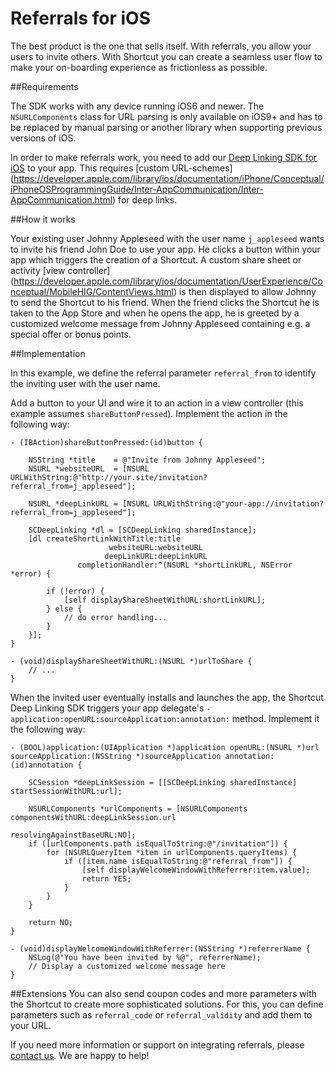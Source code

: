 # Referrals for iOS
The best product is the one that sells itself. With referrals, you allow your users to invite others. With Shortcut you can create a seamless user flow to make your on-boarding experience as frictionless as possible.

##Requirements

The SDK works with any device running iOS6 and newer. The `NSURLComponents` class for URL parsing is only available on iOS9+ and has to be replaced by manual parsing or another library when supporting previous versions of iOS.

In order to make referrals work, you need to add our [Deep Linking SDK for iOS](https://developer.shortcut.sc/ios_sdk) to your app. This requires [custom URL-schemes] (https://developer.apple.com/library/ios/documentation/iPhone/Conceptual/iPhoneOSProgrammingGuide/Inter-AppCommunication/Inter-AppCommunication.html) for deep links.

##How it works

Your existing user Johnny Appleseed with the user name `j_appleseed` wants to invite his friend John Doe to use your app. He clicks a button within your app which triggers the creation of a Shortcut. A custom share sheet or activity [view controller] (https://developer.apple.com/library/ios/documentation/UserExperience/Conceptual/MobileHIG/ContentViews.html) is then displayed to allow Johnny to send the Shortcut to his friend. When the friend clicks the Shortcut he is taken to the App Store and when he opens the app, he is greeted by a customized welcome message from Johnny Appleseed containing e.g. a special offer or bonus points.

##Implementation

In this example, we define the referral parameter `referral_from` to identify the inviting user with the user name.

Add a button to your UI and wire it to an action in a view controller (this example assumes `shareButtonPressed`). Implement the action in the following way:


```objective_c
- (IBAction)shareButtonPressed:(id)button {

    NSString *title    = @"Invite from Johnny Appleseed";
    NSURL *websiteURL  = [NSURL URLWithString:@"http://your.site/invitation?referral_from=j_appleseed"];

    NSURL *deepLinkURL = [NSURL URLWithString:@"your-app://invitation?referral_from=j_appleseed"];

    SCDeepLinking *dl = [SCDeepLinking sharedInstance];
    [dl createShortLinkWithTitle:title
                      websiteURL:websiteURL
                     deepLinkURL:deepLinkURL
               completionHandler:^(NSURL *shortLinkURL, NSError *error) {

        if (!error) {
            [self displayShareSheetWithURL:shortLinkURL];
        } else {
            // do error handling...
        }
    }];
}

- (void)displayShareSheetWithURL:(NSURL *)urlToShare {
    // ...
}
```

When the invited user eventually installs and launches the app, the Shortcut Deep Linking SDK triggers your app delegate's `-application:openURL:sourceApplication:annotation:` method. Implement it the following way:

```objective_c
- (BOOL)application:(UIApplication *)application openURL:(NSURL *)url sourceApplication:(NSString *)sourceApplication annotation:(id)annotation {

    SCSession *deepLinkSession = [[SCDeepLinking sharedInstance] startSessionWithURL:url];

    NSURLComponents *urlComponents = [NSURLComponents componentsWithURL:deepLinkSession.url
                                                resolvingAgainstBaseURL:NO];
    if ([urlComponents.path isEqualToString:@"/invitation"]) {
        for (NSURLQueryItem *item in urlComponents.queryItems) {
            if ([item.name isEqualToString:@"referral_from"]) {
                [self displayWelcomeWindowWithReferrer:item.value];
                return YES;
            }
        }
    }

    return NO;
}

- (void)displayWelcomeWindowWithReferrer:(NSString *)referrerName {
    NSLog(@"You have been invited by %@", referrerName);
    // Display a customized welcome message here
}

```

##Extensions
You can also send coupon codes and more parameters with the Shortcut to create more sophisticated solutions. For this, you can define parameters such as `referral_code` or `referral_validity` and add them to your URL.

If you need more information or support on integrating referrals, please [contact us](mailto:support@shortcutmedia.com). We are happy to help!